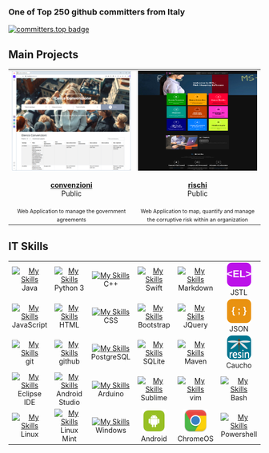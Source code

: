 ### One of Top 250 github committers from Italy

[![committers.top badge](https://user-badge.committers.top/italy/gbetorre.svg)](https://user-badge.committers.top/italy/gbetorre)

## Main Projects

<table>
    <tr>
        <td width="50%" align="center">
            <img src="https://raw.githubusercontent.com/gbetorre/convenzioni/refs/heads/main/col/src/main/webapp/assets/images/screenshot/landing0.13.png" width="260" height="200">
            <br><br> 
            <a href="https://github.com/gbetorre/convenzioni/"><strong>convenzioni</strong></a>     
            <div>Public</div> <br> 
            <span style="font-size:75%">Web Application to manage the government agreements</span>
        </td>
        <td width="50%" align="center">
            <img src="https://raw.githubusercontent.com/gbetorre/rischi/659b4580dc206840dd26230587b8f75ee7d670b4/web/img/screenshot/landing2.27.png" width="260" height="200">
            <br><br> 
            <a href="https://github.com/gbetorre/rischi/"><strong>rischi</strong></a>
            <div>Public</div> <br> 
            <span style="font-size:75%">Web Application to map, quantify and manage the corruptive risk within an organization</span>
        </td>
    </tr>
</table>

## IT Skills
 
|             |             |               |               |               |               |
|   :----:    |    :----:   |     :----:    |     :----:    |     :----:    |     :----:    |
|[![My Skills](https://skillicons.dev/icons?i=java&theme=light)](https://skillicons.dev) <br> Java | [![My Skills](https://skillicons.dev/icons?i=py)](https://skillicons.dev) <br> Python 3 | [![My Skills](https://skillicons.dev/icons?i=cpp)](https://skillicons.dev) <br> C++  | [![My Skills](https://skillicons.dev/icons?i=swift)](https://skillicons.dev) <br> Swift   |  [![My Skills](https://skillicons.dev/icons?i=md)](https://skillicons.dev) <br> Markdown   | [![My Skills](https://raw.githubusercontent.com/gbetorre/gbetorre/refs/heads/main/images/el.png)](https://github.com/gbetorre) <br> JSTL |
|[![My Skills](https://skillicons.dev/icons?i=js)](https://skillicons.dev) <br> JavaScript | [![My Skills](https://skillicons.dev/icons?i=html)](https://skillicons.dev) <br> HTML | [![My Skills](https://skillicons.dev/icons?i=css)](https://skillicons.dev) <br> CSS  | [![My Skills](https://skillicons.dev/icons?i=bootstrap)](https://skillicons.dev) <br> Bootstrap | [![My Skills](https://skillicons.dev/icons?i=jquery)](https://skillicons.dev) <br> JQuery | [![My Skills](https://raw.githubusercontent.com/gbetorre/gbetorre/refs/heads/main/images/json.png)](https://github.com/gbetorre) <br> JSON |
|[![My Skills](https://skillicons.dev/icons?i=git)](https://skillicons.dev) <br> git | [![My Skills](https://skillicons.dev/icons?i=github)](https://skillicons.dev) <br> github  | [![My Skills](https://skillicons.dev/icons?i=postgres)](https://skillicons.dev) <br> PostgreSQL | [![My Skills](https://skillicons.dev/icons?i=sqlite)](https://skillicons.dev) <br> SQLite | [![My Skills](https://skillicons.dev/icons?i=maven)](https://skillicons.dev) <br> Maven |  [![My Skills](https://raw.githubusercontent.com/gbetorre/gbetorre/refs/heads/main/images/caucho.png)](https://github.com/gbetorre) <br> Caucho
|[![My Skills](https://skillicons.dev/icons?i=eclipse)](https://skillicons.dev) <br> Eclipse IDE  | [![My Skills](https://skillicons.dev/icons?i=androidstudio)](https://skillicons.dev) <br> Android Studio  | [![My Skills](https://skillicons.dev/icons?i=arduino)](https://skillicons.dev) <br> Arduino      | [![My Skills](https://skillicons.dev/icons?i=sublime)](https://skillicons.dev) <br> Sublime      | [![My Skills](https://skillicons.dev/icons?i=vim)](https://skillicons.dev) <br> vim | [![My Skills](https://skillicons.dev/icons?i=bash)](https://skillicons.dev) <br> Bash |
|[![My Skills](https://skillicons.dev/icons?i=linux)](https://skillicons.dev) <br> Linux  | [![My Skills](https://skillicons.dev/icons?i=mint)](https://skillicons.dev) <br> Linux Mint  | [![My Skills](https://skillicons.dev/icons?i=windows)](https://skillicons.dev) <br> Windows      |  [![My Skills](https://raw.githubusercontent.com/gbetorre/gbetorre/refs/heads/main/images/skillicon_android_os.png)](https://icon-icons.com/icon/Android-subway-system-operating-metr/10599) <br> Android   | [![My Skills](https://raw.githubusercontent.com/gbetorre/gbetorre/refs/heads/main/images/skillicon_chrome_os.png)](https://icon-icons.com/icon/google-chrome/20946) <br> ChromeOS | [![My Skills](https://skillicons.dev/icons?i=powershell)](https://skillicons.dev) <br> Powershell |


<!--
**gbetorre/gbetorre** is a ✨ _special_ ✨ repository because its `README.md` (this file) appears on your GitHub profile.

Here are some ideas to get you started:

- 🔭 I’m currently working on ...
- 🌱 I’m currently learning ...
- 👯 I’m looking to collaborate on ...
- 🤔 I’m looking for help with ...
- 💬 Ask me about ...
- 📫 How to reach me: ...
- 😄 Pronouns: ...
- ⚡ Fun fact: ...
-->
